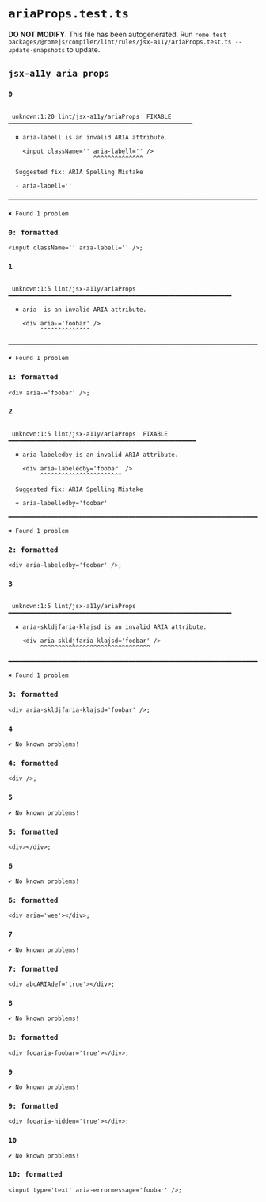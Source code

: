 # `ariaProps.test.ts`

**DO NOT MODIFY**. This file has been autogenerated. Run `rome test packages/@romejs/compiler/lint/rules/jsx-a11y/ariaProps.test.ts --update-snapshots` to update.

## `jsx-a11y aria props`

### `0`

```

 unknown:1:20 lint/jsx-a11y/ariaProps  FIXABLE  ━━━━━━━━━━━━━━━━━━━━━━━━━━━━━━━━━━━━━━━━━━━━━━━━━━━━

  ✖ aria-labell is an invalid ARIA attribute.

    <input className='' aria-labell='' />
                        ^^^^^^^^^^^^^^

  Suggested fix: ARIA Spelling Mistake

  - aria-labell=''

━━━━━━━━━━━━━━━━━━━━━━━━━━━━━━━━━━━━━━━━━━━━━━━━━━━━━━━━━━━━━━━━━━━━━━━━━━━━━━━━━━━━━━━━━━━━━━━━━━━━

✖ Found 1 problem

```

### `0: formatted`

```
<input className='' aria-labell='' />;

```

### `1`

```

 unknown:1:5 lint/jsx-a11y/ariaProps ━━━━━━━━━━━━━━━━━━━━━━━━━━━━━━━━━━━━━━━━━━━━━━━━━━━━━━━━━━━━━━━

  ✖ aria- is an invalid ARIA attribute.

    <div aria-='foobar' />
         ^^^^^^^^^^^^^^

━━━━━━━━━━━━━━━━━━━━━━━━━━━━━━━━━━━━━━━━━━━━━━━━━━━━━━━━━━━━━━━━━━━━━━━━━━━━━━━━━━━━━━━━━━━━━━━━━━━━

✖ Found 1 problem

```

### `1: formatted`

```
<div aria-='foobar' />;

```

### `2`

```

 unknown:1:5 lint/jsx-a11y/ariaProps  FIXABLE  ━━━━━━━━━━━━━━━━━━━━━━━━━━━━━━━━━━━━━━━━━━━━━━━━━━━━━

  ✖ aria-labeledby is an invalid ARIA attribute.

    <div aria-labeledby='foobar' />
         ^^^^^^^^^^^^^^^^^^^^^^^

  Suggested fix: ARIA Spelling Mistake

  + aria-labelledby='foobar'

━━━━━━━━━━━━━━━━━━━━━━━━━━━━━━━━━━━━━━━━━━━━━━━━━━━━━━━━━━━━━━━━━━━━━━━━━━━━━━━━━━━━━━━━━━━━━━━━━━━━

✖ Found 1 problem

```

### `2: formatted`

```
<div aria-labeledby='foobar' />;

```

### `3`

```

 unknown:1:5 lint/jsx-a11y/ariaProps ━━━━━━━━━━━━━━━━━━━━━━━━━━━━━━━━━━━━━━━━━━━━━━━━━━━━━━━━━━━━━━━

  ✖ aria-skldjfaria-klajsd is an invalid ARIA attribute.

    <div aria-skldjfaria-klajsd='foobar' />
         ^^^^^^^^^^^^^^^^^^^^^^^^^^^^^^^

━━━━━━━━━━━━━━━━━━━━━━━━━━━━━━━━━━━━━━━━━━━━━━━━━━━━━━━━━━━━━━━━━━━━━━━━━━━━━━━━━━━━━━━━━━━━━━━━━━━━

✖ Found 1 problem

```

### `3: formatted`

```
<div aria-skldjfaria-klajsd='foobar' />;

```

### `4`

```
✔ No known problems!

```

### `4: formatted`

```
<div />;

```

### `5`

```
✔ No known problems!

```

### `5: formatted`

```
<div></div>;

```

### `6`

```
✔ No known problems!

```

### `6: formatted`

```
<div aria='wee'></div>;

```

### `7`

```
✔ No known problems!

```

### `7: formatted`

```
<div abcARIAdef='true'></div>;

```

### `8`

```
✔ No known problems!

```

### `8: formatted`

```
<div fooaria-foobar='true'></div>;

```

### `9`

```
✔ No known problems!

```

### `9: formatted`

```
<div fooaria-hidden='true'></div>;

```

### `10`

```
✔ No known problems!

```

### `10: formatted`

```
<input type='text' aria-errormessage='foobar' />;

```
